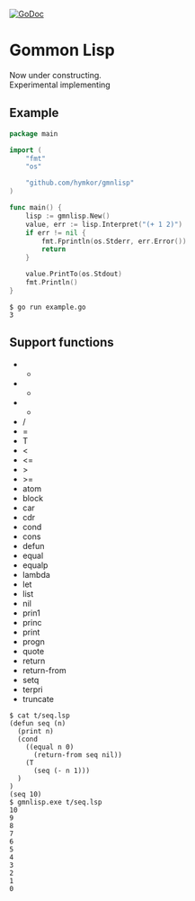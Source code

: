 [![GoDoc](https://godoc.org/github.com/hymkor/gmnlisp?status.svg)](https://godoc.org/github.com/hymkor/gmnlisp)

Gommon Lisp
===========

Now under constructing.  
Experimental implementing

Example
-------

```go
package main

import (
    "fmt"
    "os"

    "github.com/hymkor/gmnlisp"
)

func main() {
    lisp := gmnlisp.New()
    value, err := lisp.Interpret("(+ 1 2)")
    if err != nil {
        fmt.Fprintln(os.Stderr, err.Error())
        return
    }

    value.PrintTo(os.Stdout)
    fmt.Println()
}
```

```
$ go run example.go
3
```

Support functions
-----------------

- *
- +
- -
- /
- =
- T
- \<
- \<=
- \>
- \>=
- atom
- block
- car
- cdr
- cond
- cons
- defun
- equal
- equalp
- lambda
- let
- list
- nil
- prin1
- princ
- print
- progn
- quote
- return
- return-from
- setq
- terpri
- truncate

```
$ cat t/seq.lsp
(defun seq (n)
  (print n)
  (cond
    ((equal n 0)
      (return-from seq nil))
    (T
      (seq (- n 1)))
  )
)
(seq 10)
$ gmnlisp.exe t/seq.lsp
10
9
8
7
6
5
4
3
2
1
0
```
